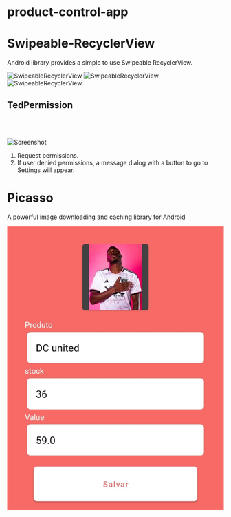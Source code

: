 # product-control-app

# Swipeable-RecyclerView
Android library provides a simple to use Swipeable RecyclerView.

<img width="175" alt="SwipeableRecyclerView" src="https://user-images.githubusercontent.com/42518244/81484001-d52db880-924a-11ea-887c-d0e46f9a378a.gif">  <img width="175" alt="SwipeableRecyclerView" src="https://user-images.githubusercontent.com/42518244/81484010-e2e33e00-924a-11ea-9284-0e6d3188c6b3.gif">  <img width="175" alt="SwipeableRecyclerView" src="https://user-images.githubusercontent.com/42518244/81484109-b54ac480-924b-11ea-9812-057e94e0c264.gif">

## TedPermission


<br/><br/>

![Screenshot](https://github.com/ParkSangGwon/TedPermission/blob/master/Screenshot.png?raw=true)    
           
           
1. Request permissions.
2. If user denied permissions, a message dialog with a button to go to Settings will appear. 

Picasso
=======

A powerful image downloading and caching library for Android

![Screenshot](https://github.com/AlanAndCode/product-control-app/blob/master/app/src/main/res/drawable/expicasso.jpg)

